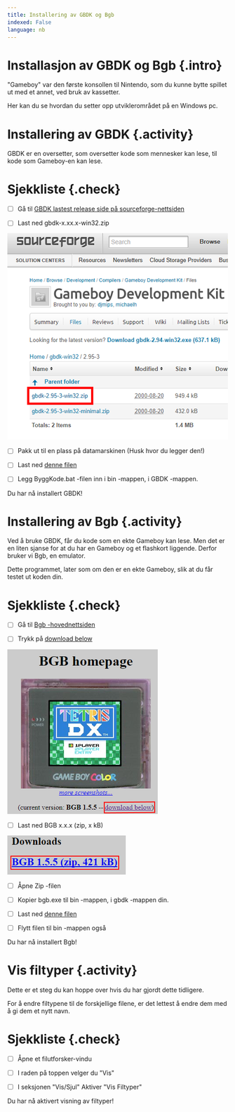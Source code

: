 ```yaml
---
title: Installering av GBDK og Bgb
indexed: False
language: nb
---
```


# Installasjon av GBDK og Bgb {.intro}

"Gameboy" var den første konsollen til Nintendo, som du kunne bytte spillet ut med et annet, ved bruk av kassetter.

Her kan du se hvordan du setter opp utviklerområdet på en Windows pc.

# Installering av GBDK {.activity}

GBDK er en oversetter, som oversetter kode som mennesker kan lese, til kode som
Gameboy-en kan lese.

# Sjekkliste {.check}

- [ ] Gå til [GBDK lastest release side på sourceforge-nettsiden](https://sourceforge.net/projects/gbdk/files/gbdk-win32/2.95-3/)

- [ ] Last ned gbdk-x.xx.x-win32.zip

[![](GBDK-Download.png)](https://sourceforge.net/projects/gbdk/files/gbdk-win32/2.95-3/)

- [ ] Pakk ut til en plass på datamarskinen (Husk hvor du legger den!)

- [ ] Last ned [denne filen](ByggKode.bat)

- [ ] Legg ByggKode.bat -filen inn i bin -mappen, i GBDK -mappen.

Du har nå installert GBDK!

# Installering av Bgb {.activity}

Ved å bruke GBDK, får du kode som en ekte Gameboy kan lese. Men det er en liten
sjanse for at du har en Gameboy og et flashkort liggende. Derfor bruker vi Bgb,
en emulator.

Dette programmet, later som om den er en ekte Gameboy, slik at du får
testet ut koden din.

# Sjekkliste {.check}

- [ ] Gå til [Bgb -hovednettsiden](http://bgb.bircd.org/)

- [ ] Trykk på [download below](http://bgb.bircd.org/#downloads)

[![](BGB-Download1.png)](http://bgb.bircd.org/#downloads)

- [ ] Last ned BGB x.x.x (zip, x kB)

[![](BGB-Download2.png)](http://bgb.bircd.org/bgb.zip)

- [ ] Åpne Zip -filen

- [ ] Kopier bgb.exe til bin -mappen, i gbdk -mappen din.

- [ ] Last ned [denne filen](KjorKode.bat)

- [ ] Flytt filen til bin -mappen også

Du har nå installert Bgb!

# Vis filtyper {.activity}

Dette er et steg du kan hoppe over hvis du har gjordt dette tidligere.

For å endre filtypene til de forskjellige filene, er det lettest å endre dem med
å gi dem et nytt navn.

# Sjekkliste {.check}

- [ ] Åpne et filutforsker-vindu

- [ ] I raden på toppen velger du "Vis"

- [ ] I seksjonen "Vis/Sjul" Aktiver "Vis Filtyper"

Du har nå aktivert visning av filtyper!
